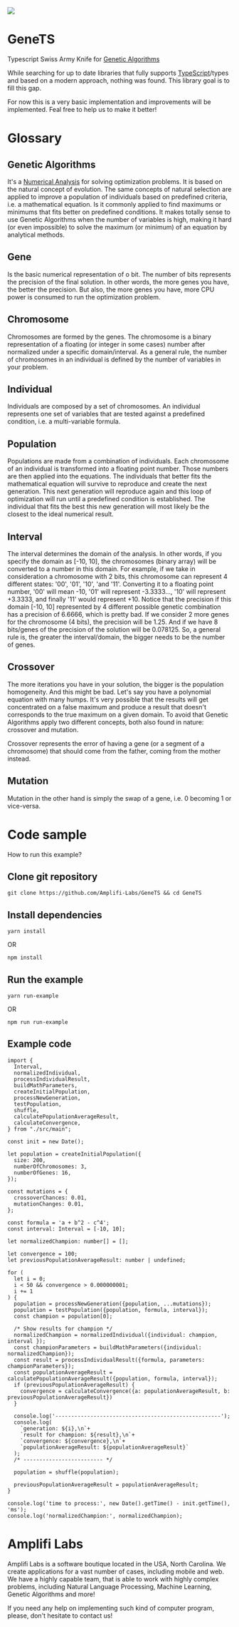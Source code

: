 ![](https://raw.githubusercontent.com/Amplifi-Labs/GeneTS/main/assets/GeneTS_Banner.png)

# GeneTS
Typescript Swiss Army Knife for [Genetic Algorithms](https://en.wikipedia.org/wiki/Genetic_algorithm)

While searching for up to date libraries that fully supports [TypeScript](https://www.typescriptlang.org)/types and based on a modern approach, nothing was found. This library goal is to fill this gap.

For now this is a very basic implementation and improvements will be implemented. Feal free to help us to make it better!

# Glossary

## Genetic Algorithms

It's a [Numerical Analysis](https://en.wikipedia.org/wiki/Numerical_analysis) for solving optimization problems. It is based on the natural concept of evolution. The same concepts of natural selection are applied to improve a population of individuals based on predefined criteria, i.e. a mathematical equation. Is it commonly applied to find maximums or minimums that fits better on predefined conditions. It makes totally sense to use Genetic Algorithms when the number of variables is high, making it hard (or even impossible) to solve the maximum (or minimum) of an equation by analytical methods.

## Gene

Is the basic numerical representation of o bit. The number of bits represents the precision of the final solution. In other words, the more genes you have, the better the precision. But also, the more genes you have, more CPU power is consumed to run the optimization problem.

## Chromosome

Chromosomes are formed by the genes. The chromosome is a binary representation of a floating (or integer in some cases) number after normalized under a specific domain/interval. As a general rule, the number of chromosomes in an individual is defined by the number of variables in your problem.

## Individual

Individuals are composed by a set of chromosomes. An individual represents one set of variables that are tested against a predefined condition, i.e. a multi-variable formula.

## Population

Populations are made from a combination of individuals. Each chromosome of an individual is transformed into a floating point number. Those numbers are then applied into the equations. The individuals that better fits the mathematical equation will survive to reproduce and create the next generation. This next generation will reproduce again and this loop of optimization will run until a predefined condition is established. The individual that fits the best this new generation will most likely be the closest to the ideal numerical result.

## Interval

The interval determines the domain of the analysis. In other words, if you specify the domain as [-10, 10], the chromosomes (binary array) will be converted to a number in this domain. For example, if we take in consideration a chromosome with 2 bits, this chromosome can represent 4 different states: '00', '01', '10', 'and '11'. Converting it to a floating point number, '00' will mean -10, '01' will represent -3.3333..., '10' will represent +3.3333, and finally '11' would represent +10. Notice that the precision if this domain [-10, 10] represented by 4 different possible genetic combination has a precision of 6.6666, which is pretty bad. If we consider 2 more genes for the chromosome (4 bits), the precision will be 1.25. And if we have 8 bits/genes of the precision of the solution will be 0.078125. So, a general rule is, the greater the interval/domain, the bigger needs to be the number of genes.

## Crossover

The more iterations you have in your solution, the bigger is the population homogeneity. And this might be bad. Let's say you have a polynomial equation with many humps. It's very possible that the results will get concentrated on a false maximum and produce a result that doesn't corresponds to the true maximum on a given domain. To avoid that Genetic Algorithms apply two different concepts, both also found in nature: crossover and mutation. 

Crossover represents the error of having a gene (or a segment of a chromosome) that should come from the father, coming from the mother instead.

## Mutation

Mutation in the other hand is simply the swap of a gene, i.e. 0 becoming 1 or vice-versa.

# Code sample

How to run this example?

## Clone git repository

~~~
git clone https://github.com/Amplifi-Labs/GeneTS && cd GeneTS
~~~

## Install dependencies

~~~
yarn install
~~~

OR

~~~
npm install
~~~
## Run the example

~~~
yarn run-example
~~~

OR

~~~
npm run run-example
~~~

## Example code

~~~
import {
  Interval,
  normalizedIndividual,
  processIndividualResult,
  buildMathParameters,
  createInitialPopulation,
  processNewGeneration,
  testPopulation,
  shuffle,
  calculatePopulationAverageResult,
  calculateConvergence,
} from "./src/main";

const init = new Date();

let population = createInitialPopulation({
  size: 200,
  numberOfChromosomes: 3,
  numberOfGenes: 16,
});

const mutations = {
  crossoverChances: 0.01,
  mutationChanges: 0.01,
};

const formula = 'a + b^2 - c^4';
const interval: Interval = [-10, 10];

let normalizedChampion: number[] = [];

let convergence = 100;
let previousPopulationAverageResult: number | undefined;

for (
  let i = 0;
  i < 50 && convergence > 0.000000001;
  i += 1
) {
  population = processNewGeneration({population, ...mutations});
  population = testPopulation({population, formula, interval});
  const champion = population[0];

  /* Show results for champion */
  normalizedChampion = normalizedIndividual({individual: champion, interval });
  const championParameters = buildMathParameters({individual: normalizedChampion});
  const result = processIndividualResult({formula, parameters: championParameters});
  const populationAverageResult = calculatePopulationAverageResult({population, formula, interval});
  if (previousPopulationAverageResult) {
    convergence = calculateConvergence({a: populationAverageResult, b: previousPopulationAverageResult})
  }

  console.log('----------------------------------------------------');
  console.log(
    `generation: ${i},\n`+
    `result for champion: ${result},\n`+
    `convergence: ${convergence},\n`+
    `populationAverageResult: ${populationAverageResult}`
  );
  /* ------------------------- */

  population = shuffle(population);

  previousPopulationAverageResult = populationAverageResult;
}

console.log('time to process:', new Date().getTime() - init.getTime(), 'ms');
console.log('normalizedChampion:', normalizedChampion);
~~~

# Amplifi Labs

Amplifi Labs is a software boutique located in the USA, North Carolina. We create applications for a vast number of cases, including mobile and web. We have a highly capable team, that is able to work with highly complex problems, including Natural Language Processing, Machine Learning, Genetic Algorithms and more!

If you need any help on implementing such kind of computer program, please, don't hesitate to contact us!
